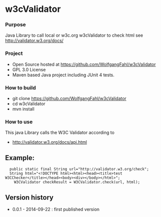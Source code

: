 w3cValidator
============

### Purpose
Java Library to call local or w3c.org w3cValidator to check html
see http://validator.w3.org/docs/

### Project
* Open Source hosted at https://github.com/WolfgangFahl/w3cValidator
* GPL 3.0 License 
* Maven based Java project including JUnit 4 tests.

### How to build
* git clone https://github.com/WolfgangFahl/w3cValidator
* cd w3cValidator
* mvn install

### How to use
This java Library calls the W3C Validator according to
* http://validator.w3.org/docs/api.html

## Example:

```
  public static final String url="http://validator.w3.org/check";
  String html="<!DOCTYPE html><html><head><title>test W3CChecker</title></head><body><div></body></html>";
	W3CValidator checkResult = W3CValidator.check(url, html);
```		

## Version history
* 0.0.1 - 2014-09-22      : first published version
